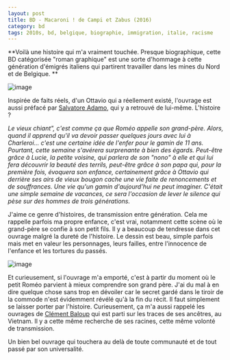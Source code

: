 ```yaml
---
layout: post
title: BD - Macaroni ! de Campi et Zabus (2016)
category: bd
tags: 2010s, bd, belgique, biographie, immigration, italie, racisme
---
```

**Voilà une histoire qui m'a vraiment touchée. Presque biographique, cette BD catégorisée "roman graphique" est une sorte d'hommage à cette génération d'émigrés italiens qui partirent travailler dans les mines du Nord et de Belgique. **

![image](https://cheziceman.files.wordpress.com/2018/12/macaroni.jpg)

Inspirée de faits réels, d'un Ottavio qui a réellement existé, l'ouvrage est aussi préfacé par <a href="https://fr.wikipedia.org/wiki/Salvatore_Adamo">Salvatore Adamo</a>, qui y a retrouvé de lui-même. L'histoire ?

*Le vieux chiant", c'est comme ça que Roméo appelle son grand-père. Alors, quand il apprend qu'il va devoir passer quelques jours avec lui à Charleroi... c'est une certaine idée de l'enfer pour le gamin de 11 ans. Pourtant, cette semaine s'avérera surprenante à bien des égards. Peut-être grâce à Lucie, la petite voisine, qui parlera de son "nono" à elle et qui lui fera découvrir la beauté des terrils, peut-être grâce à son papa qui, pour la première fois, évoquera son enfance, certainement grâce à Ottavio qui derrière ses airs de vieux bougon cache une vie faite de renoncements et de souffrances. Une vie qu'un gamin d'aujourd'hui ne peut imaginer. C'était une simple semaine de vacances, ce sera l'occasion de lever le silence qui pèse sur des hommes de trois générations.*

J'aime ce genre d'histoires, de transmission entre génération. Cela me rappelle parfois ma propre enfance, c'est vrai, notamment cette scène où le grand-père se confie à son petit fils. Il y a beaucoup de tendresse dans cet ouvrage malgré la dureté de l'histoire. Le dessin est beau, simple parfois mais met en valeur les personnages, leurs failles, entre l'innocence de l'enfance et les tortures du passés.

![image](https://cheziceman.files.wordpress.com/2018/12/macaroni2.png)

Et curieusement, si l'ouvrage m'a emporté, c'est à partir du moment où le petit Roméo parvient à mieux comprendre son grand père. J'ai du mal à en dire quelque chose sans trop en dévoiler car le secret gardé dans le tiroir de la commode n'est évidemment révélé qu'à la fin du récit. Il faut simplement se laisser porter par l'histoire. Curieusement, ça m'a aussi rappelé les ouvrages de <a href="https://cheziceman.wordpress.com/2013/06/09/bd-quitter-saigon-de-clement-baloup/">Clément Baloup</a> qui est parti sur les traces de ses ancêtres, au Vietnam. Il y a cette même recherche de ses racines, cette même volonté de transmission. 

Un bien bel ouvrage qui touchera au delà de toute communauté et de tout passé par son universalité. 
